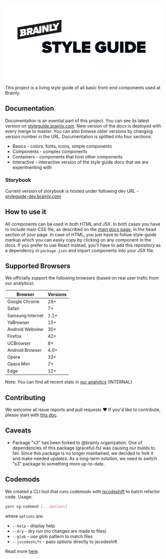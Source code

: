 ![Brainly Style Guide](cover.png)

This project is a living style guide of all basic front-end components used at Brainly.

## Documentation

Documentation is an esential part of this project. You can see its latest version on [styleguide.brainly.com](https://styleguide.brainly.com). New version of the docs is deployed with every merge to master. You can also browse older versions by changing version number in the URL. Documentation is splitted into four sections:

- Basics - colors, fonts, icons, simple components
- Components - complex components
- Containers - components that host other components
- Interactive - interactive version of the style guide docs that we are experimenting with


### Storybook 

Current version of storybook is hosted under following dev URL - [styleguide-dev.brainly.com](https://styleguide-dev.brainly.com)

## How to use it

All components can be used in both HTML and JSX. In both cases you have to include main CSS file, as described on the [main docs page](https://styleguide.brainly.com), in the head section of your page. In case of HTML, you just have to follow style-guide markup which you can easily copy by clicking on any component in the docs. If you prefer to use React instead, you'll have to add this repository as a dependency in `package.json` and import components into your JSX file.

## Supported Browsers

We officially support the following browsers (based on real user trafic from our analytics):

| Browser          | Versions |
| ---------------- | -------- |
| Google Chrome    | 28+      |
| Safari           | 7+       |
| Samsung Internet | 1.1+     |
| YaBrowser        | 15+      |
| Android Webview  | 30+      |
| Firefox          | 42+      |
| UCBrowser        | 8+       |
| Android Browser  | 4.0+     |
| Opera            | 33+      |
| Opera Mini       | 7+       |
| Edge             | 12+      |

Note: You can find all recent stats in [our analytics](https://analytics.google.com/analytics/web/#report/visitors-browser/a85994882w128325453p132056054/) (INTERNAL)

## Contributing

We welcome all issue reports and pull requests ❤️ If you'd like to contribute, please start with [this doc](CONTRIBUTING.md).

## Caveats

- Package "s3" has been forked to @brainly organization. One of dependencies of this package (graceful-fs) was causing our builds to fail. Since this package is no longer maintained, we decided to fork it and make needed updates. As a long-term solution, we need to switch "s3" package to something more up-to-date.

## Codemods

We created a CLI tool that runs codemods with [jscodeshift](https://github.com/facebook/jscodeshift) to batch refactor code.
Usage:

```sh
yarn sg-codemod [...options]
```

where `options` are:

- `--help` - display help
- `--dry` - dry run (no changes are made to files)
- `--glob` - use glob pattern to match files
- `--jscodeshift` - pass options directly to jscodeshift

Read more [here](CODEMODS.md).
